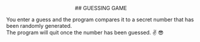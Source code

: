 <div align="center">
## GUESSING GAME
</div>

You enter a guess and the program compares it to a secret number that has been randomly generated. 
</br>
The program will quit once the number has been guessed. ✌️ ️😎
